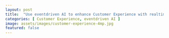 ```yaml
---
layout: post
title:  "Use eventdriven AI to enhance Customer Experience with realtime decisions"
categories: [ Customer Experience, eventdriven AI ]
image: assets/images/customer-experience-4mp.jpg
featured: false
---
```

